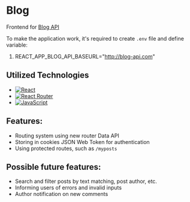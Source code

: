 # Blog
Frontend for [Blog API](https://github.com/daniilpogosyan/blog-api)

To make the application work, it's required to create `.env` file and define variable:
1. REACT_APP_BLOG_API_BASEURL="http://blog-api.com"

## Utilized Technologies
* [![React](https://img.shields.io/badge/react-%2320232a.svg?style=for-the-badge&logo=react&logoColor=%2361DAFB)](https://reactjs.org/)
* [![React Router](https://img.shields.io/badge/React_Router-CA4245?style=for-the-badge&logo=react-router&logoColor=white)]()
* [![JavaScript](https://img.shields.io/badge/javascript-%23323330.svg?style=for-the-badge&logo=javascript&logoColor=%23F7DF1E)](https://www.javascript.com/)

## Features:
* Routing system using new router Data API
* Storing in cookies JSON Web Token for authentication
* Using protected routes, such as `/myposts`

## Possible future features:
* Search and filter posts by text matching, post author, etc.
* Informing users of errors and invalid inputs
* Author notification on new comments
